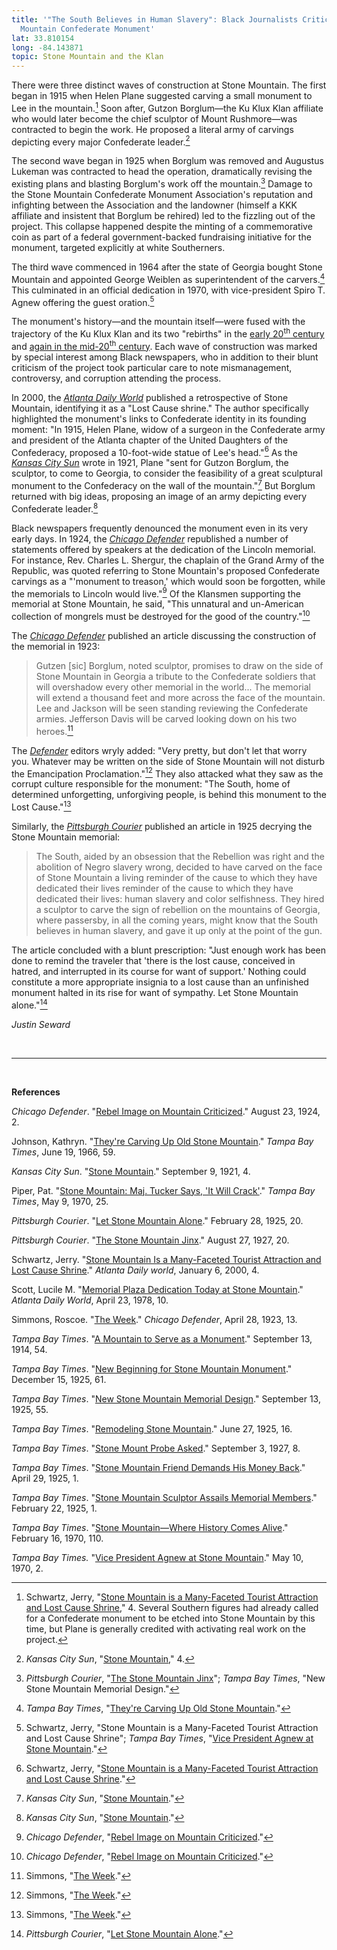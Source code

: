 ```yaml
---
title: '"The South Believes in Human Slavery": Black Journalists Criticize Stone
  Mountain Confederate Monument'
lat: 33.810154
long: -84.143871
topic: Stone Mountain and the Klan
---
```

There were three distinct waves of construction at Stone Mountain. The first began in 1915 when Helen Plane suggested carving a small monument to Lee in the mountain.[^1] Soon after, Gutzon Borglum—the Ku Klux Klan affiliate who would later become the chief sculptor of Mount Rushmore—was contracted to begin the work. He proposed a literal army of carvings depicting every major Confederate leader.[^2]

The second wave began in 1925 when Borglum was removed and Augustus Lukeman was contracted to head the operation, dramatically revising the existing plans and blasting Borglum's work off the mountain.[^3] Damage to the Stone Mountain Confederate Monument Association's reputation and infighting between the Association and the landowner (himself a KKK affiliate and insistent that Borglum be rehired) led to the fizzling out of the project. This collapse happened despite the minting of a commemorative coin as part of a federal government-backed fundraising initiative for the monument, targeted explicitly at white Southerners.

The third wave commenced in 1964 after the state of Georgia bought Stone Mountain and appointed George Weiblen as superintendent of the carvers.[^4] This culminated in an official dedication in 1970, with vice-president Spiro T. Agnew offering the guest oration.[^5]

The monument's history—and the mountain itself—were fused with the
trajectory of the Ku Klux Klan and its two "rebirths" in the [early 20<sup>th</sup> century](https://falseimage.pennds.org/essay/The-Birthplace-of-the-Klan) and [again in the mid-20<sup>th</sup> century](https://falseimage.pennds.org/essay/Fiery-Crosses-Symbolize-a-Revival-on-Stone-Mountain). Each wave of construction was marked by special interest among Black newspapers, who in addition to their blunt criticism of the project took particular care to note mismanagement, controversy, and corruption attending the process.

In 2000, the *[Atlanta Daily World](https://proxy.library.upenn.edu/login?url=https://www.proquest.com/publication/46353?accountid=14707&decadeSelected=2010+-+2019&yearSelected=2010&monthSelected=12&issueNameSelected=02010Y12Y30$23Dec+30,+2010)* published a retrospective of Stone Mountain, identifying it as a "Lost Cause shrine." The author specifically highlighted the monument's links to Confederate identity in its founding moment: "In 1915, Helen Plane, widow of a surgeon in the Confederate army and president of the Atlanta chapter of the United Daughters of the Confederacy, proposed a 10-foot-wide statue of Lee's head."[^6] As the *[Kansas City Sun](https://www.newspapers.com/paper/the-kansas-city-sun/1385/)* wrote in 1921, Plane "sent for Gutzon Borglum, the sculptor, to come to Georgia, to consider the feasibility of a great sculptural monument to the Confederacy on the wall of the mountain."[^7] But Borglum returned with big ideas, proposing an image of an army depicting every Confederate leader.[^8] 

Black newspapers frequently denounced the monument even in its very early days. In 1924, the *[Chicago Defender](https://www.proquest.com/publication/46913?OpenUrlRefId=info:xri/sid:primo&parentSessionId=DuN6Hr3sRTFlPNZkj%2FS3RXQHkzORoP%2B5yCxOqjsW7YU%3D&accountid=14707&decadeSelected=1960%20-%201969&yearSelected=1924&monthSelected=08&issueNameSelected=01924Y08Y23%2423Aug%2B23%2C%2B1924)* republished a number of statements offered by speakers at the dedication of the Lincoln memorial. For instance, Rev. Charles L. Shergur, the chaplain of the Grand Army of the Republic, was quoted referring to Stone Mountain's proposed Confederate carvings as a "'monument to treason,' which would soon be forgotten, while the memorials to Lincoln would live."[^9] Of the Klansmen supporting the memorial at Stone Mountain, he said, "This unnatural and un-American collection of mongrels must be destroyed for the good of the country."[^10]

The *[Chicago Defender](https://www.proquest.com/publication/46913?OpenUrlRefId=info:xri/sid:primo&parentSessionId=DuN6Hr3sRTFlPNZkj%2FS3RXQHkzORoP%2B5yCxOqjsW7YU%3D&accountid=14707&decadeSelected=1960%20-%201969&yearSelected=1924&monthSelected=08&issueNameSelected=01924Y08Y23%2423Aug%2B23%2C%2B1924)* published an article discussing the construction of the memorial in 1923:

> Gutzen \[sic] Borglum, noted sculptor, promises to draw on the side of Stone Mountain in Georgia a tribute to the Confederate soldiers that will overshadow every other memorial in the world... The memorial will extend a thousand feet and more across the face of the mountain. Lee and Jackson will be seen standing reviewing the Confederate armies. Jefferson Davis will be carved looking down on his two heroes.[^11]

The *[Defender](https://www.proquest.com/publication/46913?OpenUrlRefId=info:xri/sid:primo&parentSessionId=DuN6Hr3sRTFlPNZkj%2FS3RXQHkzORoP%2B5yCxOqjsW7YU%3D&accountid=14707&decadeSelected=1960%20-%201969&yearSelected=1924&monthSelected=08&issueNameSelected=01924Y08Y23%2423Aug%2B23%2C%2B1924)* editors wryly added: "Very pretty, but don't let that worry you. Whatever may be written on the side of Stone Mountain will not disturb the Emancipation Proclamation."[^12] They also attacked what they saw as the corrupt culture responsible for the monument: "The South, home of determined unforgetting, unforgiving people, is behind this monument to the Lost Cause."[^13]

Similarly, the *[Pittsburgh Courier](https://www.newspapers.com/paper/new-pittsburgh-courier/13418/)* published an article in 1925 decrying the Stone Mountain memorial:

> The South, aided by an obsession that the Rebellion was right and the abolition of Negro slavery wrong, decided to have carved on the face of Stone Mountain a living reminder of the cause to which they have dedicated their lives reminder of the cause to which they have dedicated their lives: human slavery and color selfishness. They hired a sculptor to carve the sign of rebellion on the mountains of Georgia, where passersby, in all the coming years, might know that the South believes in human slavery, and gave it up only at the point of the gun.

The article concluded with a blunt prescription: "Just enough work has been done to remind the traveler that 'there is the lost cause, conceived in hatred, and interrupted in its course for want of support.' Nothing could constitute a more appropriate insignia to a lost cause than an unfinished monument halted in its rise for want of sympathy. Let Stone Mountain alone."[^14]

*Justin Seward*

*<br>*

*<hr>*

*<br>*

**References**

*Chicago Defender*. "[Rebel Image on Mountain Criticized](https://www.proquest.com/publication/46913?OpenUrlRefId=info:xri/sid:primo&parentSessionId=DuN6Hr3sRTFlPNZkj%2FS3RXQHkzORoP%2B5yCxOqjsW7YU%3D&accountid=14707&decadeSelected=1960%20-%201969&yearSelected=1924&monthSelected=08&issueNameSelected=01924Y08Y23%2423Aug%2B23%2C%2B1924)." August 23, 1924, 2.

Johnson, Kathryn. "[They're Carving Up Old Stone Mountain](https://www.newspapers.com/paper/tampa-bay-times/5744/)." *Tampa Bay Times*, June 19, 1966, 59.

*Kansas City Sun*. "[Stone Mountain](https://www.newspapers.com/paper/the-kansas-city-sun/1385/)." September 9, 1921, 4.

Piper, Pat. "[Stone Mountain: Maj. Tucker Says, 'It Will Crack'](https://www.newspapers.com/paper/tampa-bay-times/5744/)." *Tampa Bay Times*, May 9, 1970, 25.

*Pittsburgh Courier*. "[Let Stone Mountain Alone](https://www.newspapers.com/paper/new-pittsburgh-courier/13418/)." February 28, 1925, 20.

*Pittsburgh Courier*. "[The Stone Mountain Jinx](https://www.newspapers.com/paper/new-pittsburgh-courier/13418/)." August 27, 1927, 20.

Schwartz, Jerry. "[Stone Mountain Is a Many-Faceted Tourist Attraction and Lost Cause Shrine](https://proxy.library.upenn.edu/login?url=https://www.proquest.com/publication/46353?accountid=14707&decadeSelected=2010+-+2019&yearSelected=2010&monthSelected=12&issueNameSelected=02010Y12Y30$23Dec+30,+2010)." *Atlanta Daily world*, January 6, 2000, 4.

Scott, Lucile M. "[Memorial Plaza Dedication Today at Stone Mountain](https://proxy.library.upenn.edu/login?url=https://www.proquest.com/publication/46353?accountid=14707&decadeSelected=2010+-+2019&yearSelected=2010&monthSelected=12&issueNameSelected=02010Y12Y30$23Dec+30,+2010)." *Atlanta Daily World*, April 23, 1978, 10.

Simmons, Roscoe. "[The Week](https://www.proquest.com/publication/46913?OpenUrlRefId=info:xri/sid:primo&parentSessionId=DuN6Hr3sRTFlPNZkj%2FS3RXQHkzORoP%2B5yCxOqjsW7YU%3D&accountid=14707&decadeSelected=1960%20-%201969&yearSelected=1924&monthSelected=08&issueNameSelected=01924Y08Y23%2423Aug%2B23%2C%2B1924)." *Chicago Defender*, April 28, 1923, 13.

*Tampa Bay Times*. "[A Mountain to Serve as a Monument](https://www.newspapers.com/paper/tampa-bay-times/5744/)." September 13, 1914, 54.

*Tampa Bay Times*. "[New Beginning for Stone Mountain Monument](https://www.newspapers.com/paper/tampa-bay-times/5744/)." December 15, 1925, 61.

*Tampa Bay Times*. "[New Stone Mountain Memorial Design](https://www.newspapers.com/paper/tampa-bay-times/5744/)." September 13, 1925, 55.

*Tampa Bay Times*. "[Remodeling Stone Mountain](https://www.newspapers.com/paper/tampa-bay-times/5744/)." June 27, 1925, 16.

*Tampa Bay Times*. "[Stone Mount Probe Asked](https://www.newspapers.com/paper/tampa-bay-times/5744/)." September 3, 1927, 8.

*Tampa Bay Times*. "[Stone Mountain Friend Demands His Money Back](https://www.newspapers.com/paper/tampa-bay-times/5744/)." April 29, 1925, 1.

*Tampa Bay Times*. "[Stone Mountain Sculptor Assails Memorial Members](https://www.newspapers.com/paper/tampa-bay-times/5744/)." February 22, 1925, 1.

*Tampa Bay Times*. "[Stone Mountain—Where History Comes Alive](https://www.newspapers.com/paper/tampa-bay-times/5744/)." February 16, 1970, 110.

*Tampa Bay Times.* "[Vice President Agnew at Stone Mountain](https://www.newspapers.com/paper/tampa-bay-times/5744/)." May 10, 1970, 2.

[^1]: Schwartz, Jerry, "[Stone Mountain is a Many-Faceted Tourist Attraction and Lost Cause Shrine](https://proxy.library.upenn.edu/login?url=https://www.proquest.com/publication/46353?accountid=14707&decadeSelected=2010+-+2019&yearSelected=2010&monthSelected=12&issueNameSelected=02010Y12Y30$23Dec+30,+2010)," 4. Several Southern figures had already called for a Confederate monument to be etched into Stone Mountain by this time, but Plane is generally credited with activating real work on the project.

[^2]: *Kansas City Sun*, "[Stone Mountain](https://www.newspapers.com/paper/the-kansas-city-sun/1385/)," 4.

[^3]: *Pittsburgh Courier*, "[The Stone Mountain Jinx](https://www.newspapers.com/paper/new-pittsburgh-courier/13418/)"; *Tampa Bay Times*, "New Stone Mountain Memorial Design."

[^4]: *Tampa Bay Times*, "[They're Carving Up Old Stone Mountain](https://www.newspapers.com/paper/tampa-bay-times/5744/)."

[^5]: Schwartz, Jerry, "Stone Mountain is a Many-Faceted Tourist Attraction and Lost Cause Shrine"; *Tampa Bay Times*, "[Vice President Agnew at Stone Mountain](https://www.newspapers.com/paper/tampa-bay-times/5744/)."

[^6]: Schwartz, Jerry, "[Stone Mountain is a Many-Faceted Tourist Attraction and Lost Cause Shrine](https://proxy.library.upenn.edu/login?url=https://www.proquest.com/publication/46353?accountid=14707&decadeSelected=2010+-+2019&yearSelected=2010&monthSelected=12&issueNameSelected=02010Y12Y30$23Dec+30,+2010)."

[^7]: *Kansas City Sun*, "[Stone Mountain](https://www.newspapers.com/paper/the-kansas-city-sun/1385/)."

[^8]: *Kansas City Sun*, "[Stone Mountain](https://www.newspapers.com/paper/the-kansas-city-sun/1385/)."

[^9]: *Chicago Defender*, "[Rebel Image on Mountain Criticized](https://www.proquest.com/publication/46913?OpenUrlRefId=info:xri/sid:primo&parentSessionId=DuN6Hr3sRTFlPNZkj%2FS3RXQHkzORoP%2B5yCxOqjsW7YU%3D&accountid=14707&decadeSelected=1960%20-%201969&yearSelected=1924&monthSelected=08&issueNameSelected=01924Y08Y23%2423Aug%2B23%2C%2B1924)."

[^10]: *Chicago Defender*, "[Rebel Image on Mountain Criticized](https://www.proquest.com/publication/46913?OpenUrlRefId=info:xri/sid:primo&parentSessionId=DuN6Hr3sRTFlPNZkj%2FS3RXQHkzORoP%2B5yCxOqjsW7YU%3D&accountid=14707&decadeSelected=1960%20-%201969&yearSelected=1924&monthSelected=08&issueNameSelected=01924Y08Y23%2423Aug%2B23%2C%2B1924)."

[^11]: Simmons, "[The Week](https://www.proquest.com/publication/46913?OpenUrlRefId=info:xri/sid:primo&parentSessionId=DuN6Hr3sRTFlPNZkj%2FS3RXQHkzORoP%2B5yCxOqjsW7YU%3D&accountid=14707&decadeSelected=1960%20-%201969&yearSelected=1924&monthSelected=08&issueNameSelected=01924Y08Y23%2423Aug%2B23%2C%2B1924)."

[^12]: Simmons, "[The Week](https://www.proquest.com/publication/46913?OpenUrlRefId=info:xri/sid:primo&parentSessionId=DuN6Hr3sRTFlPNZkj%2FS3RXQHkzORoP%2B5yCxOqjsW7YU%3D&accountid=14707&decadeSelected=1960%20-%201969&yearSelected=1924&monthSelected=08&issueNameSelected=01924Y08Y23%2423Aug%2B23%2C%2B1924)."

[^13]: Simmons, "[The Week](https://www.proquest.com/publication/46913?OpenUrlRefId=info:xri/sid:primo&parentSessionId=DuN6Hr3sRTFlPNZkj%2FS3RXQHkzORoP%2B5yCxOqjsW7YU%3D&accountid=14707&decadeSelected=1960%20-%201969&yearSelected=1924&monthSelected=08&issueNameSelected=01924Y08Y23%2423Aug%2B23%2C%2B1924)."

[^14]: *Pittsburgh Courier*, "[Let Stone Mountain Alone](https://www.newspapers.com/paper/new-pittsburgh-courier/13418/)."
